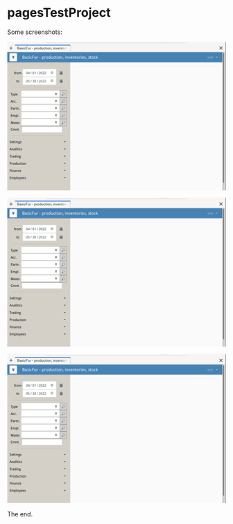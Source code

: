 # pagesTestProject
Some screenshots:

![](https://github.com/seniorakajunior/pagesTestProject/blob/main/01.gif)

![](https://github.com/seniorakajunior/pagesTestProject/blob/main/01.gif)

![](https://github.com/seniorakajunior/pagesTestProject/blob/main/01.gif)

The end.
